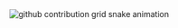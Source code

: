 <picture>
  <source media="(prefers-color-scheme: dark)" srcset="https://github.com/thienhao05/thienhao05/output/github-contribution-grid-snake-dark.svg">
  <source media="(prefers-color-scheme: light)" srcset="https://github.com/thienhao05/thienhao05/output/github-contribution-grid-snake.svg">
  <img alt="github contribution grid snake animation" src="https://github.com/thienhao05/thienhao05/output/github-contribution-grid-snake.svg">
</picture>


